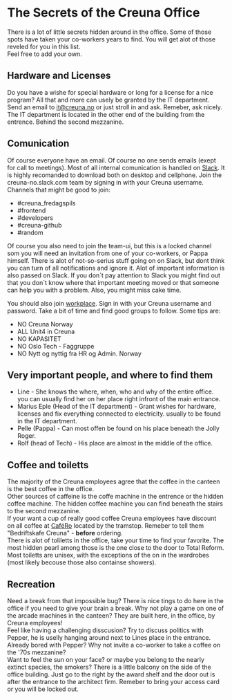 # The Secrets of the Creuna Office #

There is a lot of little secrets hidden around in the office. 
Some of those spots have taken your co-workers years to find.
You will get alot of those reveled for you in this list. <br>
Feel free to add your own.


## Hardware and Licenses ##

Do you have a wishe for special hardware or long for a license for a nice program? All that and more can usely be granted by the IT department. Send an email to it@creuna.no or just stroll in and ask. Remeber, ask nicely. 
The IT department is located in the other end of the building from the entrence. Behind the second mezzanine.

## Comunication ##

Of course everyone have an email. Of course no one sends emails (exept for call to meetings). Most of all internal comunication is handled on [Slack](https://slack.com/). It is highly recomanded to download both on desktop and cellphone. Join the creuna-no.slack.com team by signing in with your Creuna username. Channels that might be good to join:
* #creuna_fredagspils
* #frontend
* #developers
* #creuna-github
* #random

Of course you also need to join the team-ui, but this is a locked channel som you will need an invitation from one of your co-workers, or Pappa himself. There is alot of not-so-serius stuff going on on Slack, but dont think you can turn of all notifications and ignore it. Alot of important information is also passed on Slack. If you don´t pay attention to Slack you might find out that you don´t know where that important meeting moved or that someone can help you with a problem. Also, you might miss cake time. 

You should also join [workplace](https://creuna.facebook.com/). Sign in with your Creuna username and password. Take a bit of time and find good groups to follow. Some tips are:
* NO Creuna Norway
* ALL Unit4 in Creuna
* NO KAPASITET
* NO Oslo Tech - Faggruppe
* NO Nytt og nyttig fra HR og Admin. Norway


## Very important people, and where to find them ##

* Line - She knows the where, when, who and why of the entire office. you can usually find her on her place right infront of the main entrance.
* Marius Eple (Head of the IT department) - Grant wishes for hardware, licenses and fix everything connected to electricity. usually to be found in the IT department. 
* Pelle (Pappa) - Can most offen be found on his place beneath the Jolly Roger. 
* Rolf (head of Tech) - His place are almost in the middle of the office.

## Coffee and toiletts ##

The majority of the Creuna employees agree that the coffee in the canteen is the best coffee in the office. <br>
Other sources of caffeine is the coffe machine in the entrence or the hidden coffee machine. The hidden coffee machine you can find beneath the stairs to the second mezzanine. <br>
If your want a cup of really good coffee Creuna employees have discount on all coffee at [CaféRo](https://www.cafero.no/) located by the tramstop. Remeber to tell them "Bedriftskafe Creuna" - **before** ordering. <br>
There is alot of toliletts in the office, take your time to find your favorite. The most hidden pearl among those is the one close to the door to Total Reform. Most toiletts are unisex, with the exceptions of the on in the wardrobes
(most likely becouse those also containse showers).  

## Recreation ##

Need a break from that impossible bug? There is nice tings to do here in the office if you need to give your brain a break. Why not play a game on one of the arcade machines in the canteen? They are built here, in the office, by Creuna employees! <br> 
Feel like having a challenging disscusion? Try to discuss politics with Pepper, he is uselly hanging around next to Lines place in the entrance. Already bored with Pepper? Why not invite a co-worker to take a coffee on the '70s mezzanine? <br>
Want to feel the sun on your face? or maybe you belong to the nearly extinct species, the smokers? There is a little balcony on the side of the office building. Just go to the right by the award shelf and the door out is after the entrance to the architect firm. Remeber to bring your access card or you will be locked out. 



